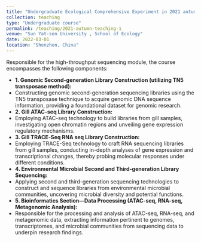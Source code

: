 ```yaml
---
title: "Undergraduate Ecological Comprehensive Experiment in 2021 autumn semester"
collection: teaching
type: "Undergraduate course"
permalink: /teaching/2021-autumn-teaching-1
venue: "Sun Yat-sen University , School of Ecology"
date: 2022-03-01
location: "Shenzhen, China"
---
```


Responsible for the high-throughput sequencing module, the course encompasses the following components:
* **1. Genomic Second-generation Library Construction (utilizing TN5 transposase method):**
* Constructing genomic second-generation sequencing libraries using the TN5 transposase technique to acquire genomic DNA sequence information, providing a foundational dataset for genomic research.
* **2. Gill ATAC-seq Library Construction:**
* Employing ATAC-seq technology to build libraries from gill samples, investigating open chromatin regions and unveiling gene expression regulatory mechanisms.
* **3. Gill TRACE-Seq RNA seq Library Construction:**
* Employing TRACE-Seq technology to craft RNA sequencing libraries from gill samples, conducting in-depth analyses of gene expression and transcriptional changes, thereby probing molecular responses under different conditions.
* **4. Environmental Microbial Second and Third-generation Library Sequencing:**
* Applying second and third-generation sequencing technologies to construct and sequence libraries from environmental microbial communities, uncovering microbial diversity and potential functions.
* **5. Bioinformatics Section—Data Processing (ATAC-seq, RNA-seq, Metagenomic Analysis):**
* Responsible for the processing and analysis of ATAC-seq, RNA-seq, and metagenomic data, extracting information pertinent to genomes, transcriptomes, and microbial communities from sequencing data to underpin research findings.
